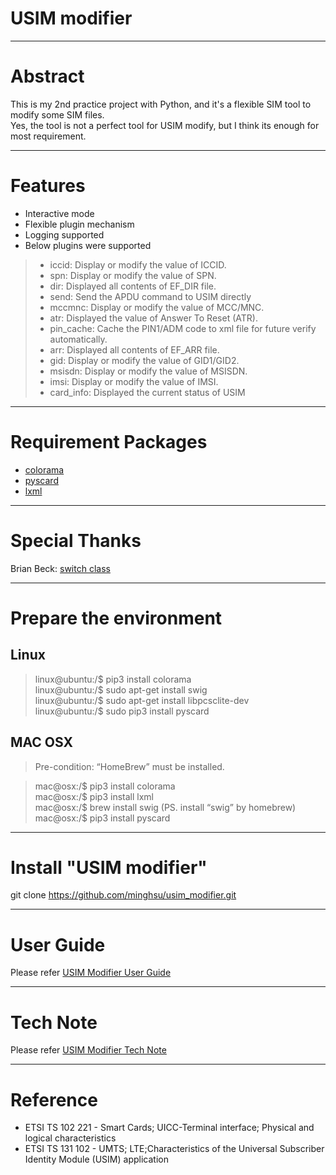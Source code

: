 # USIM modifier

---
# Abstract

This is my 2nd practice project with Python, and it's a flexible SIM tool to modify some SIM files.  
Yes, the tool is not a perfect tool for USIM modify, but I think its enough for most requirement.

---
# Features

- Interactive mode
- Flexible plugin mechanism
- Logging supported
- Below plugins were supported
> - iccid: Display or modify the value of ICCID.
> - spn: Display or modify the value of SPN.
> - dir: Displayed all contents of EF_DIR file.
> - send: Send the APDU command to USIM directly
> - mccmnc: Display or modify the value of MCC/MNC.
> - atr: Displayed the value of Answer To Reset (ATR).
> - pin_cache: Cache the PIN1/ADM code to xml file for future verify automatically.
> - arr: Displayed all contents of EF_ARR file.
> - gid: Display or modify the value of GID1/GID2.
> - msisdn: Display or modify the value of MSISDN.
> - imsi: Display or modify the value of IMSI.
> - card_info: Displayed the current status of USIM

---
# Requirement Packages

- [colorama](https://pypi.org/project/colorama/)
- [pyscard](https://pyscard.sourceforge.io/)  
- [lxml](https://lxml.de/)  

---
# Special Thanks

Brian Beck: [switch class](http://code.activestate.com/recipes/410692/)

---
# Prepare the environment

## Linux
> linux@ubuntu:/$ pip3 install colorama  
> linux@ubuntu:/$ sudo apt-get install swig  
> linux@ubuntu:/$ sudo apt-get install libpcsclite-dev  
> linux@ubuntu:/$ sudo pip3 install pyscard

## MAC OSX
> Pre-condition: “HomeBrew” must be installed.  
  
> mac@osx:/$ pip3 install colorama  
> mac@osx:/$ pip3 install lxml  
> mac@osx:/$ brew install swig  (PS. install “swig” by homebrew)  
> mac@osx:/$ pip3 install pyscard  

---
# Install "USIM modifier"

git clone https://github.com/minghsu/usim_modifier.git

---
# User Guide

Please refer [USIM Modifier User Guide](https://github.com/minghsu/usim_modifier/blob/master/docs/usim_modifier_user_guide.pdf) 

---
# Tech Note

Please refer [USIM Modifier Tech Note](https://github.com/minghsu/usim_modifier/blob/master/docs/usim_modifier_tech_note.pdf)

---
# Reference
- ETSI TS 102 221 - Smart Cards; UICC-Terminal interface; Physical and logical characteristics
- ETSI TS 131 102 - UMTS; LTE;Characteristics of the Universal Subscriber Identity Module (USIM) application
